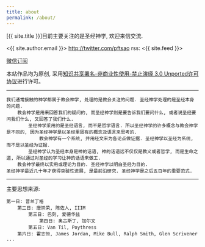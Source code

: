 ```yaml
---
title: about
permalink: /about/
---
```


[{{ site.title }}]目前主要关注的是圣经神学, 欢迎来信交流.

<{{ site.author.email }}>
<http://twitter.com/pftsao>
rss: <{{ site.feed }}>

[微信订阅](/assets/qrcode.jpg)

本站作品均为原创, 采用[知识共享署名-非商业性使用-禁止演绎 3.0 Unported许可协议](http://creativecommons.org/licenses/by-nc-nd/3.0/)进行许可。

---------

    我们通常接触的神学都属于教会神学, 处理的是教会关注的问题. 圣经神学处理的是圣经本身的问题.
        教会神学是用来回答我们的疑问的, 而圣经神学则是要告诉我们要问什么, 或者说圣经要问我们什么, 又回答了我们什么.
            圣经神学采用的是圣经语言, 而不是哲学语言. 所以圣经神学的许多概念与教会神学是不同的, 因为圣经神学是以圣经里固有的概念及语言来思考的.
                教会神学有一个系统, 并用经文来为各论点做证据. 圣经神学以圣经为系统, 而不是以圣经为证据.
            圣经神学认为圣经本身是神的话语, 神的话语远不仅仅是教义或者哲学, 而是生命之道, 所以通过对圣经的学习让神的话语来做工.
        教会神学最终以实用或理论为目的. 圣经神学以明白圣经为目的.
    圣经神学最近几十年才获得突破性进展, 是最前沿研究. 圣经神学是之后五百年的重要范式.

----------

主要思想来源:

    第一日: 普兰丁格
        第二日: 唐崇荣, 陈佐人, IIIM
            第三日: 巴刻, 爱德华兹
                第四日: 奥古斯丁, 加尔文
            第五日: Van Til, Poythress
        第六日: 霍志恒, James Jordan, Mike Bull, Ralph Smith, Glen Scrivener
    ...
